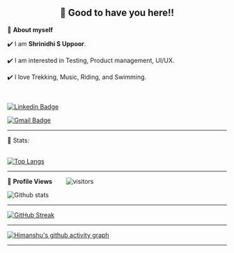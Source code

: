 <!-- README FILE CODE -->



<!-- WAKING HAND WITH GOOD TO HAVE YOU TEXT-->
<h2 align=center>👋 Good to have you here!!</h2>


<!--ABOUT ME CODE-->
🌱 **About myself**<br>

✔️ I am **Shrinidhi S Uppoor**. <br>

✔️ I am interested in Testing, Product management, UI/UX. <br>

✔️ I love Trekking, Music, Riding, and Swimming. <br>

<br>



<!-- SOCAIL MEDIA HANDLES -->
[![Linkedin Badge](https://img.shields.io/badge/-Shrinidhi_S_Uppoor-blue?style=flat-square&logo=Linkedin&logoColor=white&link=https://www.linkedin.com/in/shrinidhi-s-uppoor/)](https://www.linkedin.com/in/shrinidhi-s-uppoor/)

[![Gmail Badge](https://img.shields.io/badge/-shrinidhisuppoor693@gmail.com-c14438?style=flat-square&logo=Gmail&logoColor=white&link=mailto:shrinidhisuppoor693@gmail.com)](mailto:shrinidhisuppoor693@gmail.com)

---

<!-- STATISTICS ABOUT PROFILE -->

 📶 Stats:<br><br>
 
 
<!--  TOP LANGUAGES STATISTICS -->
 [![Top Langs](https://github-readme-stats.vercel.app/api/top-langs/?username=shrinidhi6547&theme=dark&layout=compact&align=right&width=40%)](https://github.com/anuraghazra/github-readme-stats)
 
 ---
 
<!--  PROFILES VIEWS -->
🌱 **Profile Views**&nbsp;&nbsp;&nbsp;&nbsp;&nbsp;&nbsp;&nbsp;
![visitors](https://profile-counter.glitch.me/hsahu615/count.svg?align=center)


<!-- GITHUB STATISTICS -->
 ![Github stats](https://github-readme-stats.vercel.app/api?username=shrinidhi6547)  
 
 
 <hr>
 
<!--  CONTRIBUTION AND STREAK BLOCK -->
 [![GitHub Streak](https://github-readme-streak-stats.herokuapp.com/?user=shrinidhi6547&currStreakNum=2FD3EB&fire=pink&sideLabels=F00&theme=nightowl)](https://git.io/streak-stats)       
         

---
 
<!-- ACTIVITY GRAPH TRACKER -->
[![Himanshu's github activity graph](https://activity-graph.herokuapp.com/graph?username=shrinidhi6547&theme=react-dark)](https://github.com/hsahu615/github-readme-activity-graph)

  

---
  </code>
</p>


<!-- ![My github stats](https://github-readme-stats.vercel.app/api?username=hsahu615&show_icons=true&title_color=fff&icon_color=79ff97&text_color=9f9f9f&bg_color=151515&count_private=true&width=40%&align=left) 
<center><img src="https://logimp.files.wordpress.com/2019/01/viral-p-1.gif?w=736&zoom=2" align="right" width="30%"></center>




 -->
